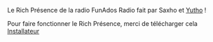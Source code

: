 Le Rich Présence de la radio FunAdos Radio fait par Saxho et [Yutho](https://github.com/yutho-tv) !

Pour faire fonctionner le Rich Présence, merci de télécharger cela [Installateur](https://github.com/Saxho-tv/funados-rich-discord/blob/main/FunAdos-updater.exe)
